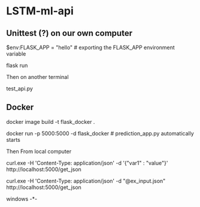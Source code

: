 # LSTM-ml-api

## Unittest (?) on our own computer

$env:FLASK_APP = "hello" # exporting the FLASK_APP environment variable

flask run

Then on another terminal

test_api.py



## Docker
docker image build -t flask_docker .

docker run -p 5000:5000 -d flask_docker # prediction_app.py automatically starts

Then From local computer

curl.exe -H 'Content-Type: application/json' -d '{\"var1\" : \"value\"}'  http://localhost:5000/get_json

curl.exe -H 'Content-Type: application/json' -d "@ex_input.json"  http://localhost:5000/get_json

windows -*-


